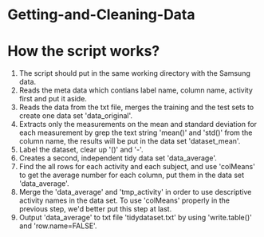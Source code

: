 Getting-and-Cleaning-Data
=========================


# How the script works?
 1. The script should put in the same working directory with the Samsung data.
 2. Reads the meta data which contians label name, column name, activity first and put it aside.
 3. Reads the data from the txt file, merges the training and the test sets to create one data set 'data_original'.
 4. Extracts only the measurements on the mean and standard deviation for each measurement by grep the text string 'mean()' and 'std()' from the column name, the results will be put in the data set 'dataset_mean'.
 5. Label the dataset, clear up '()' and '-'.
 6. Creates a second, independent tidy data set 'data_average'.
 7. Find the all rows for each activity and each subject, and use 'colMeans' to get the average number for each column, put them in the data set 'data_average'.
 8. Merge the 'data_average' and 'tmp_activity' in order to use descriptive activity names in the data set. To use 'colMeans' properly in the previous step, we'd better put this step at last. 
 9. Output 'data_average' to txt file 'tidydataset.txt' by using 'write.table()' and 'row.name=FALSE'.
